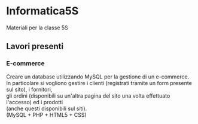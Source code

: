 # Informatica5S
Materiali per la classe 5S

## Lavori presenti

### E-commerce
Creare un database utilizzando MySQL per la gestione di un e-commerce.  
In particolare si vogliono gestire i clienti (registrati tramite un form presente sul sito), i fornitori,   
gli ordini (disponibili su un'altra pagina del sito una volta effettuato l'accesso) ed i prodotti   
(anche questi disponibili sul siti).  
(MySQL + PHP + HTML5 + CSS)
